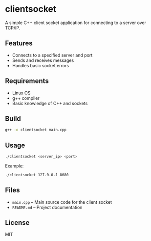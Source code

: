 # clientsocket

A simple C++ client socket application for connecting to a server over TCP/IP.

## Features

- Connects to a specified server and port
- Sends and receives messages
- Handles basic socket errors

## Requirements

- Linux OS
- g++ compiler
- Basic knowledge of C++ and sockets

## Build

```bash
g++ -o clientsocket main.cpp
```

## Usage

```bash
./clientsocket <server_ip> <port>
```

Example:

```bash
./clientsocket 127.0.0.1 8080
```

## Files

- `main.cpp` – Main source code for the client socket
- `README.md` – Project documentation

## License

MIT
